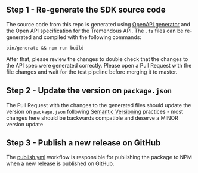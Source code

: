 ## Step 1 - Re-generate the SDK source code

The source code from this repo is generated using [OpenAPI generator][1] and the Open API specification for the Tremendous API. The `.ts` files can be re-generated and compiled with the following commands:

```console
bin/generate && npm run build
```

After that, please review the changes to double check that the changes to the API spec were
generated correctly. Please open a Pull Request with the file changes and wait for the test pipeline
before merging it to master.

## Step 2 - Update the version on `package.json`

The Pull Request with the changes to the generated files should update the version on `package.json`
following [Semantic Versioning][2] practices - most changes here should be backwards compatible and
deserve a MINOR version update

## Step 3 - Publish a new release on GitHub

The [publish.yml](.github/workflows/publish.yml) workflow is responsible for publishing the package to
NPM when a new release is published on GitHub.

[1]: https://openapi-generator.tech
[2]: https://semver.org
